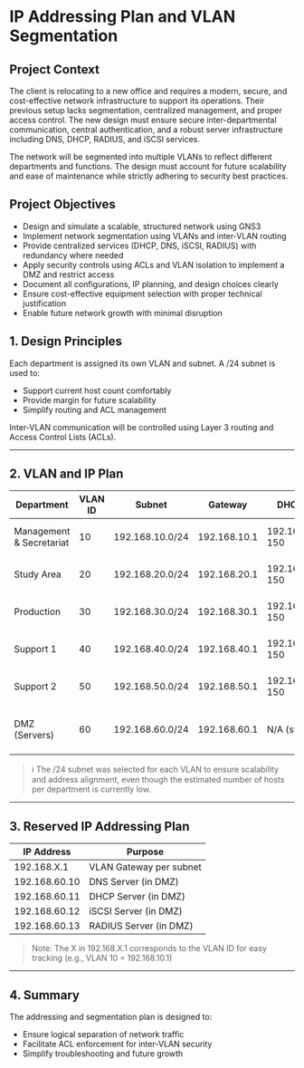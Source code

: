 # IP Addressing Plan and VLAN Segmentation

## Project Context

The client is relocating to a new office and requires a modern, secure, and cost-effective network infrastructure to support its operations. Their previous setup lacks segmentation, centralized management, and proper access control. The new design must ensure secure inter-departmental communication, central authentication, and a robust server infrastructure including DNS, DHCP, RADIUS, and iSCSI services.

The network will be segmented into multiple VLANs to reflect different departments and functions. The design must account for future scalability and ease of maintenance while strictly adhering to security best practices.

## Project Objectives

- Design and simulate a scalable, structured network using GNS3  
- Implement network segmentation using VLANs and inter-VLAN routing  
- Provide centralized services (DHCP, DNS, iSCSI, RADIUS) with redundancy where needed  
- Apply security controls using ACLs and VLAN isolation to implement a DMZ and restrict access  
- Document all configurations, IP planning, and design choices clearly  
- Ensure cost-effective equipment selection with proper technical justification  
- Enable future network growth with minimal disruption

## 1. Design Principles
Each department is assigned its own VLAN and subnet. A /24 subnet is used to:
- Support current host count comfortably
- Provide margin for future scalability
- Simplify routing and ACL management

Inter-VLAN communication will be controlled using Layer 3 routing and Access Control Lists (ACLs).

---

## 2. VLAN and IP Plan

| Department               | VLAN ID | Subnet          | Gateway        | DHCP Range         | Reserved IPs               |
|--------------------------|---------|-----------------|----------------|--------------------|----------------------------|
| Management & Secretariat | 10      | 192.168.10.0/24 | 192.168.10.1   | 192.168.10.100–150 | .1 (GW), .10–.20 static    |
| Study Area               | 20      | 192.168.20.0/24 | 192.168.20.1   | 192.168.20.100–150 | .1 (GW), .10–.20 static    |
| Production               | 30      | 192.168.30.0/24 | 192.168.30.1   | 192.168.30.100–150 | .1 (GW), .10–.20 static    |
| Support 1                | 40      | 192.168.40.0/24 | 192.168.40.1   | 192.168.40.100–150 | .1 (GW), .10–.20 static    |
| Support 2                | 50      | 192.168.50.0/24 | 192.168.50.1   | 192.168.50.100–150 | .1 (GW), .10–.20 static    |
| DMZ (Servers)            | 60      | 192.168.60.0/24 | 192.168.60.1   | N/A (static only)  | .10–.13 (DNS, DHCP, iSCSI) |

> ℹ️ The /24 subnet was selected for each VLAN to ensure scalability and address alignment, even though the estimated number of hosts per department is currently low.

---

## 3. Reserved IP Addressing Plan

| IP Address         | Purpose                      |
|--------------------|------------------------------|
| 192.168.X.1        | VLAN Gateway per subnet      |
| 192.168.60.10      | DNS Server (in DMZ)          |
| 192.168.60.11      | DHCP Server (in DMZ)         |
| 192.168.60.12      | iSCSI Server (in DMZ)        |
| 192.168.60.13      | RADIUS Server (in DMZ)       |

> Note: The X in 192.168.X.1 corresponds to the VLAN ID for easy tracking (e.g., VLAN 10 = 192.168.10.1)

---

## 4. Summary

The addressing and segmentation plan is designed to:
- Ensure logical separation of network traffic
- Facilitate ACL enforcement for inter-VLAN security
- Simplify troubleshooting and future growth